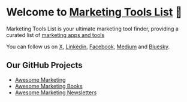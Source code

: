 Welcome to [Marketing Tools List](https://marketingtoolslist.com) 👋
=====================================================================

Marketing Tools List is your ultimate marketing tool finder, providing a curated list of [marketing apps and tools](https://marketingtoolslist.com)

You can follow us on [X](https://x.com/marketingtoool), [Linkedin](https://linkedin.com/company/marketingtoolslist), [Facebook](https://www.facebook.com/marketingtoolslist/), [Medium](https://medium.com/marketingtoolslist) and [Bluesky](https://bsky.app/profile/marketingtools.bsky.social).

Our GitHub Projects
--------------------

- [Awesome Marketing](https://github.com/marketingtoolslist/awesome-marketing)
- [Awesome Marketing Books](https://github.com/marketingtoolslist/awesome-marketing-books)
- [Awesome Marketing Newsletters](https://github.com/marketingtoolslist/awesome-marketing-newsletters)




<!--

**Here are some ideas to get you started:**

🙋‍♀️ A short introduction - what is your organization all about?
🌈 Contribution guidelines - how can the community get involved?
👩‍💻 Useful resources - where can the community find your docs? Is there anything else the community should know?
🍿 Fun facts - what does your team eat for breakfast?
🧙 Remember, you can do mighty things with the power of [Markdown](https://docs.github.com/github/writing-on-github/getting-started-with-writing-and-formatting-on-github/basic-writing-and-formatting-syntax)
-->
